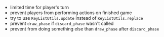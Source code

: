 * limited time for player's turn
* prevent players from performing actions on finished game
* try to use `KeyListUtils.update` instead of `KeyListUtils.replace`
* prevent `draw_phase` if `discard_phase` wasn't called
* prevent from doing something else than `draw_phase` after `discard_phase`
